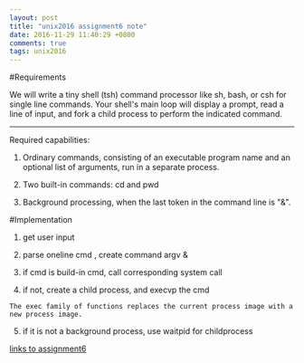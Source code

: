 ```yaml
---
layout: post
title: "unix2016 assignment6 note"
date: 2016-11-29 11:40:29 +0800
comments: true
tags: unix2016
---
```

#Requirements

We will write a tiny shell (tsh) command processor like sh, bash, or csh for single line commands. Your shell's main loop will display a prompt, read a line of input, and fork a child process to perform the indicated command.
<!--more-->
---

Required capabilities:

1. Ordinary commands, consisting of an executable program name and an optional list of arguments, run in a separate process.

2. Two built-in commands: cd and pwd

3. Background processing, when the last token in the command line is "&".

#Implementation

1. get user input

2. parse oneline cmd , create command argv &

3. if cmd is build-in cmd, call corresponding system call

4. if not, create a child process, and execvp the cmd
```
The exec family of functions replaces the current process image with a new process image.
```

5. if it is not a background process, use waitpid for childprocess

[links to assignment6](https://github.com/king4sam/nthu-unix2016/tree/master/assignment6)